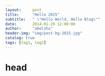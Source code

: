 ```yaml
---
layout:     post
title:      "Hello 2015"
subtitle:   " \"Hello World, Hello Blog\""
date:       2014-01-29 12:00:00
author:     "abelzhu"
header-img: "img/post-bg-2015.jpg"
catalog: true
tags: [tag1, tag2]
---
```


# head
